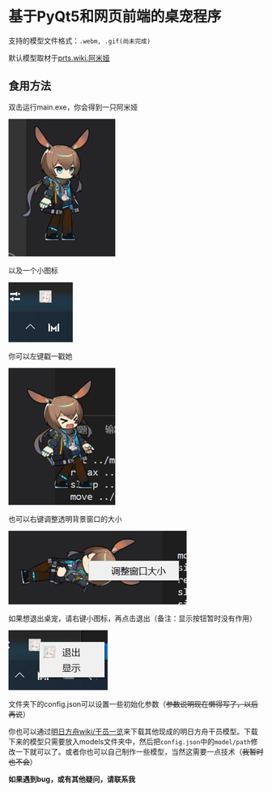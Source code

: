 # 基于PyQt5和网页前端的桌宠程序

支持的模型文件格式：`.webm, .gif(尚未完成)`

默认模型取材于[prts.wiki.阿米娅](https://prts.wiki/w/%E9%98%BF%E7%B1%B3%E5%A8%85)

## 食用方法

双击运行main.exe，你会得到一只阿米娅

![阿米娅](./instructions/amiya.jpg)

以及一个小图标

![小图标](./instructions/icon.jpg)

你可以左键戳一戳她

![戳一戳](./instructions/tap.jpg)

也可以右键调整透明背景窗口的大小

![调整窗口大小](./instructions/resize_window.jpg)

如果想退出桌宠，请右键小图标，再点击退出（备注：显示按钮暂时没有作用）

![退出](./instructions/exit.jpg)

文件夹下的config.json可以设置一些初始化参数（~~参数说明现在懒得写了，以后再说~~）

你也可以通过[明日方舟wiki/干员一览](https://prts.wiki/w/%E5%B9%B2%E5%91%98%E4%B8%80%E8%A7%88)来下载其他现成的明日方舟干员模型。下载下来的模型只需要放入models文件夹中，然后把`config.json`中的`model/path`修改一下就可以了。或者你也可以自己制作一些模型，当然这需要一点技术（~~我暂时也不会~~）

**如果遇到bug，或有其他疑问，请联系我**
